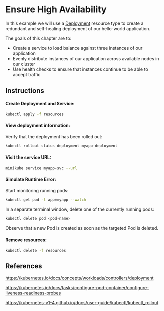 # Ensure High Availability

In this example we will use a [Deployment](https://kubernetes.io/docs/concepts/workloads/controllers/deployment
) resource type to create a redundant and self-healing deployment of our hello-world application.

The goals of this chapter are to:
- Create a service to load balance against three instances of our application
- Evenly distribute instances of our application across available nodes in our cluster
- Use health checks to ensure that instances continue to be able to accept traffic

## Instructions

#### Create Deployment and Service:

```bash
kubectl apply -f resources
```

#### View deployment information:

Verify that the deployment has been rolled out:
```bash
kubectl rollout status deployment myapp-deployment
```

#### Visit the service URL:

```bash
minikube service myapp-svc --url
```

#### Simulate Runtime Error:

Start monitoring running pods:
```bash
kubectl get pod -l app=myapp --watch
```

In a separate terminal window, delete one of the currently running pods:
```bash
kubectl delete pod <pod-name>
```

Observe that a new Pod is created as soon as the targeted Pod is deleted.

#### Remove resources:
```bash
kubectl delete -f resources
```

## References

https://kubernetes.io/docs/concepts/workloads/controllers/deployment

https://kubernetes.io/docs/tasks/configure-pod-container/configure-liveness-readiness-probes

https://kubernetes-v1-4.github.io/docs/user-guide/kubectl/kubectl_rollout
